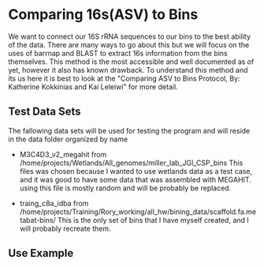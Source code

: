 # Comparing 16s(ASV) to Bins

We want to connect our 16S rRNA sequences to our bins to the best ability of
the data. There are many ways to go about this but we will focus on the uses
of barrnap and BLAST to extract 16s information from the bins themselves.
This method is the most accessible and well documented as of yet, however
it also has known drawback. To understand this method and its us here it is
best to look at the "Comparing ASV to Bins Protocol, By: Katherine Kokkinias
and Kai Leleiwi" for more detail.

## Test Data Sets

The fallowing data sets will be used for testing the program and will reside
in the data folder organized by name

 * M3C4D3_v2_megahit from /home/projects/Wetlands/All_genomes/miller_lab_JGI_CSP_bins
 This files was chosen because I wanted to use wetlands data as a test case,
 and it was good to have some data that was assembled with MEGAHIT. using
 this file is mostly random and will be probably be replaced.

 * traing_c8a_idba from /home/projects/Training/Rory_working/all_hw/bining_data/scaffold.fa.metabat-bins/
 This is the only set of bins that I have myself created, and I will probably recreate them.

## Use Example


